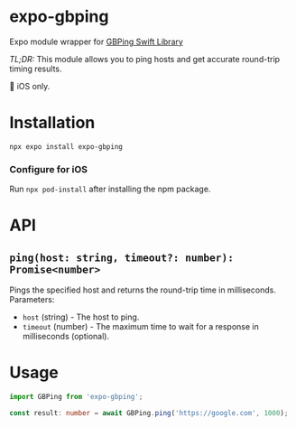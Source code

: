 # expo-gbping

Expo module wrapper for [GBPing Swift Library](https://github.com/lmirosevic/GBPing)

*TL;DR:* This module allows you to ping hosts and get accurate round-trip timing results.

🍎 iOS only.

# Installation

```
npx expo install expo-gbping
```

### Configure for iOS

Run `npx pod-install` after installing the npm package.

# API

## `ping(host: string, timeout?: number): Promise<number>`
Pings the specified host and returns the round-trip time in milliseconds.
Parameters:
- `host` (string) - The host to ping.
- `timeout` (number) - The maximum time to wait for a response in milliseconds (optional).

# Usage

```typescript
import GBPing from 'expo-gbping';

const result: number = await GBPing.ping('https://google.com', 1000);
